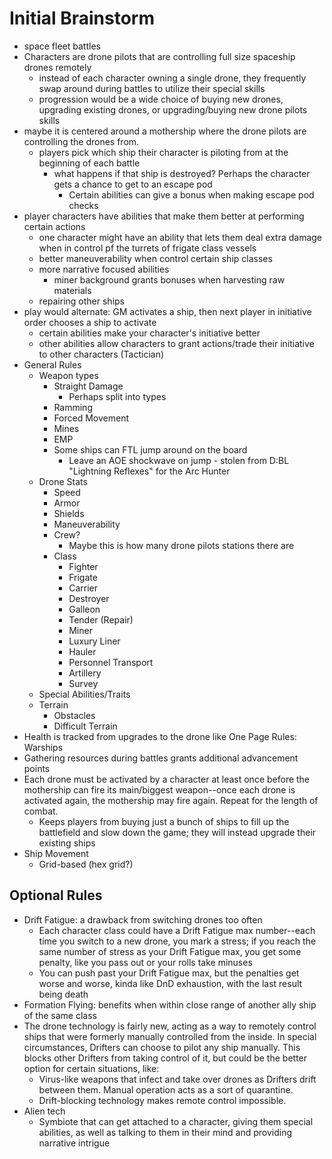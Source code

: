 # Initial Brainstorm

- space fleet battles
- Characters are drone pilots that are controlling full size spaceship drones remotely
	- instead of each character owning a single drone, they frequently swap around during battles to utilize their special skills
	- progression would be a wide choice of buying new drones, upgrading existing drones, or upgrading/buying new drone pilots skills
- maybe it is centered around a mothership where the drone pilots are controlling the drones from.
	- players pick which ship their character is piloting from at the beginning of each battle
		- what happens if that ship is destroyed? Perhaps the character gets a chance to get to an escape pod
			- Certain abilities can give a bonus when making escape pod checks
- player characters have abilities that make them better at performing certain actions
	- one character might have an ability that lets them deal extra damage when in control pf the turrets of frigate class vessels
	- better maneuverability when control certain ship classes
	- more narrative focused abilities
		- miner background grants bonuses when harvesting raw materials
	- repairing other ships
- play would alternate: GM activates a ship, then next player in initiative order chooses a ship to activate
	- certain abilities make your character's initiative better
	- other abilities allow characters to grant actions/trade their initiative to other characters (Tactician)
- General Rules
	- Weapon types
		- Straight Damage
			- Perhaps split into types
		- Ramming
		- Forced Movement
		- Mines
		- EMP
		- Some ships can FTL jump around on the board
			- Leave an AOE shockwave on jump - stolen from D:BL "Lightning Reflexes" for the Arc Hunter
	- Drone Stats
		- Speed
		- Armor
		- Shields
		- Maneuverability
		- Crew?
			- Maybe this is how many drone pilots stations there are
		- Class
			- Fighter
			- Frigate
			- Carrier
			- Destroyer
			- Galleon
			- Tender (Repair)
			- Miner
			- Luxury Liner
			- Hauler
			- Personnel Transport
			- Artillery
			- Survey
	- Special Abilities/Traits
	- Terrain
		- Obstacles
		- Difficult Terrain
- Health is tracked from upgrades to the drone like One Page Rules: Warships
- Gathering resources during battles grants additional advancement points
- Each drone must be activated by a character at least once before the mothership can fire its main/biggest weapon--once each drone is activated again, the mothership may fire again. Repeat for the length of combat.
	- Keeps players from buying just a bunch of ships to fill up the battlefield and slow down the game; they will instead upgrade their existing ships
- Ship Movement
	- Grid-based (hex grid?)

## Optional Rules

- Drift Fatigue: a drawback from switching drones too often
	- Each character class could have a Drift Fatigue max number--each time you switch to a new drone, you mark a stress; if you reach the same number of stress as your Drift Fatigue max, you get some penalty, like you pass out or your rolls take minuses
	- You can push past your Drift Fatigue max, but the penalties get worse and worse, kinda like DnD exhaustion, with the last result being death
- Formation Flying: benefits when within close range of another ally ship of the same class
- The drone technology is fairly new, acting as a way to remotely control ships that were formerly manually controlled from the inside. In special circumstances, Drifters can choose to pilot any ship manually. This blocks other Drifters from taking control of it, but could be the better option for certain situations, like:
	- Virus-like weapons that infect and take over drones as Drifters drift between them. Manual operation acts as a sort of quarantine.
	- Drift-blocking technology makes remote control impossible.
- Alien tech
	- Symbiote that can get attached to a character, giving them special abilities, as well as talking to them in their mind and providing narrative intrigue
